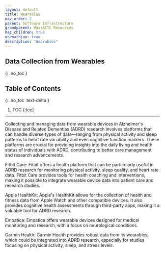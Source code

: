 ```yaml
---
layout: default
title: Wearables
nav_order: 2
parent: Software Infrastructure
grandparent: MassAITC Resources
has_children: true
usemathjax: true
description: "Wearables"
---
```

## Data Collection from Wearables
{: .no_toc }

## Table of Contents
{: .no_toc .text-delta }

1. TOC
{:toc}
---
Collecting and managing data from wearable devices in Alzheimer's Disease and Related Dementias (ADRD) research involves platforms that can handle diverse types of data—ranging from physical activity and sleep patterns to heart rate variability and even cognitive function markers. These platforms are crucial for providing insights into the daily living and health status of individuals with ADRD, contributing to better care management and research advancements. 

Fitbit Care: Fitbit offers a health platform that can be particularly useful in ADRD research for monitoring physical activity, sleep quality, and heart rate data. Fitbit Care provides tools for health coaching and interventions, making it possible to integrate wearable device data into patient care and research studies.

Apple HealthKit: Apple's HealthKit allows for the collection of health and fitness data from Apple Watch and other compatible devices. It also provides cognitive health assessments through third-party apps, making it a valuable tool for ADRD research.

Empatica: Empatica offers wearable devices designed for medical monitoring and research, with a focus on neurological conditions. 

Garmin Health: Garmin Health provides robust data from its wearables, which could be integrated into ADRD research, especially for studies focusing on physical activity, sleep, and stress levels.
